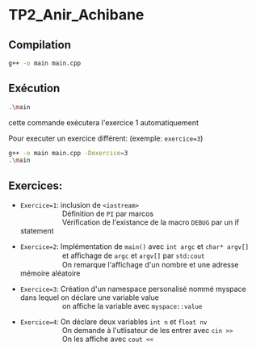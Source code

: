 # TP2_Anir_Achibane


## Compilation

```sh
g++ -o main main.cpp
```

## Exécution

```sh
.\main
```
cette commande exécutera l'exercice 1 automatiquement

Pour executer un exercice différent: (exemple: `exercice=3`)

```sh
g++ -o main main.cpp -Dexercice=3
.\main
```

## Exercices:

* `Exercice=1`: inclusion de `<iostream>` \
&nbsp;&nbsp;&nbsp;&nbsp;&nbsp;&nbsp;&nbsp;&nbsp;&nbsp;&nbsp;&nbsp;&nbsp;&nbsp;&nbsp;&nbsp;&nbsp;&nbsp;&nbsp;&nbsp;&nbsp;&nbsp;Définition de `PI` par marcos \
&nbsp;&nbsp;&nbsp;&nbsp;&nbsp;&nbsp;&nbsp;&nbsp;&nbsp;&nbsp;&nbsp;&nbsp;&nbsp;&nbsp;&nbsp;&nbsp;&nbsp;&nbsp;&nbsp;&nbsp;&nbsp;Vérification de l'existance de la macro `DEBUG` par un if statement

* `Exercice=2`: Implémentation de `main()` avec `int argc` et `char* argv[]` \
&nbsp;&nbsp;&nbsp;&nbsp;&nbsp;&nbsp;&nbsp;&nbsp;&nbsp;&nbsp;&nbsp;&nbsp;&nbsp;&nbsp;&nbsp;&nbsp;&nbsp;&nbsp;&nbsp;&nbsp;&nbsp;et aﬀichage de `argc` et `argv[]` par `std:cout` \
&nbsp;&nbsp;&nbsp;&nbsp;&nbsp;&nbsp;&nbsp;&nbsp;&nbsp;&nbsp;&nbsp;&nbsp;&nbsp;&nbsp;&nbsp;&nbsp;&nbsp;&nbsp;&nbsp;&nbsp;&nbsp;On remarque l'affichage d'un nombre et une adresse mémoire aléatoire

* `Exercice=3`: Création d'un namespace personalisé nommé myspace dans lequel on déclare une variable value \
&nbsp;&nbsp;&nbsp;&nbsp;&nbsp;&nbsp;&nbsp;&nbsp;&nbsp;&nbsp;&nbsp;&nbsp;&nbsp;&nbsp;&nbsp;&nbsp;&nbsp;&nbsp;&nbsp;&nbsp;&nbsp;on affiche la variable avec `myspace::value`

* `Exercice=4`: On déclare deux variables `int n` et `float nv` \
&nbsp;&nbsp;&nbsp;&nbsp;&nbsp;&nbsp;&nbsp;&nbsp;&nbsp;&nbsp;&nbsp;&nbsp;&nbsp;&nbsp;&nbsp;&nbsp;&nbsp;&nbsp;&nbsp;&nbsp;&nbsp;On demande à l'utlisateur de les entrer avec `cin >>` \
&nbsp;&nbsp;&nbsp;&nbsp;&nbsp;&nbsp;&nbsp;&nbsp;&nbsp;&nbsp;&nbsp;&nbsp;&nbsp;&nbsp;&nbsp;&nbsp;&nbsp;&nbsp;&nbsp;&nbsp;&nbsp;On les affiche avec `cout <<` 
